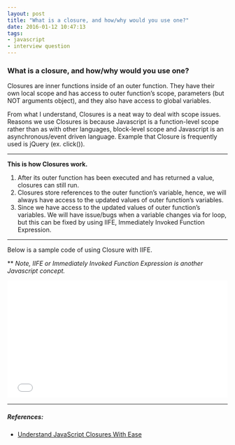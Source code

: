 ```yaml
---
layout: post
title: "What is a closure, and how/why would you use one?"
date: 2016-01-12 10:47:13
tags:
- javascript
- interview question
---
```


### What is a closure, and how/why would you use one?

Closures are inner functions inside of an outer function. They have their own local scope and has access to outer function’s scope, parameters (but NOT arguments object), and they also have access to global variables.

From what I understand, Closures is a neat way to deal with scope issues. Reasons we use Closures is because Javascript is a function-level scope rather than as with other languages, block-level scope and Javascript is an asynchronous/event driven language. Example that Closure is frequently used is jQuery (ex. click()).

-----

**This is how Closures work.** <br>
1. After its outer function has been executed and has returned a value, closures can still run.
2. Closures store references to the outer function’s variable, hence, we will always have access to the updated values of outer function’s variables.
3. Since we have access to the updated values of outer function’s variables. We will have issue/bugs when a variable changes via for loop, but this can be fixed by using IIFE, Immediately Invoked Function Expression.

-----

Below is a sample code of using Closure with IIFE.

** _Note, IIFE or Immediately Invoked Function Expression is another Javascript concept._

<iframe height='268' scrolling='no' src='//codepen.io/rlynjb/embed/vLZeyq/?height=268&theme-id=20698&default-tab=js' frameborder='no' allowtransparency='true' allowfullscreen='true' style='width: 100%;'>See the Pen <a href='http://codepen.io/rlynjb/pen/vLZeyq/'>learning javascript closures</a> by rlynjb (<a href='http://codepen.io/rlynjb'>@rlynjb</a>) on <a href='http://codepen.io'>CodePen</a>.
</iframe>


-----

##### **References:**

- [Understand JavaScript Closures With Ease](http://javascriptissexy.com/understand-javascript-closures-with-ease/)
